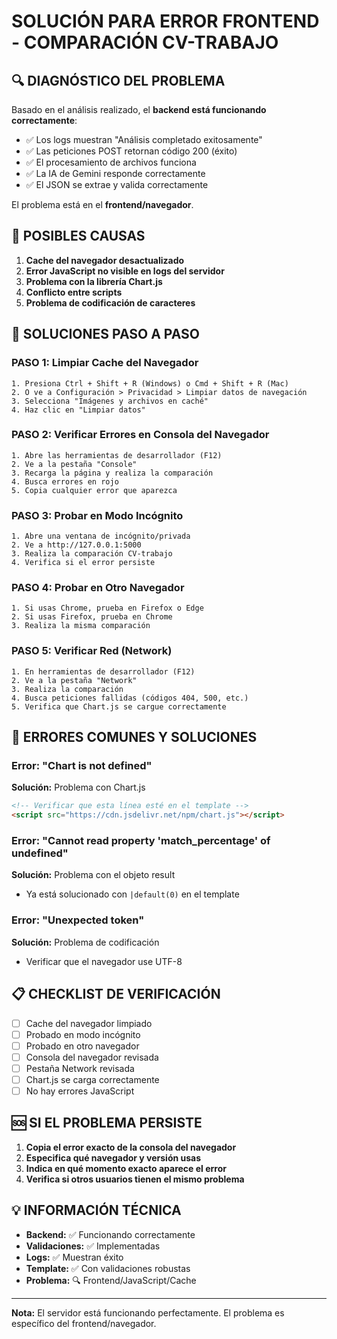 # SOLUCIÓN PARA ERROR FRONTEND - COMPARACIÓN CV-TRABAJO

## 🔍 DIAGNÓSTICO DEL PROBLEMA

Basado en el análisis realizado, el **backend está funcionando correctamente**:
- ✅ Los logs muestran "Análisis completado exitosamente"
- ✅ Las peticiones POST retornan código 200 (éxito)
- ✅ El procesamiento de archivos funciona
- ✅ La IA de Gemini responde correctamente
- ✅ El JSON se extrae y valida correctamente

El problema está en el **frontend/navegador**.

## 🚨 POSIBLES CAUSAS

1. **Cache del navegador desactualizado**
2. **Error JavaScript no visible en logs del servidor**
3. **Problema con la librería Chart.js**
4. **Conflicto entre scripts**
5. **Problema de codificación de caracteres**

## 🔧 SOLUCIONES PASO A PASO

### PASO 1: Limpiar Cache del Navegador
```
1. Presiona Ctrl + Shift + R (Windows) o Cmd + Shift + R (Mac)
2. O ve a Configuración > Privacidad > Limpiar datos de navegación
3. Selecciona "Imágenes y archivos en caché"
4. Haz clic en "Limpiar datos"
```

### PASO 2: Verificar Errores en Consola del Navegador
```
1. Abre las herramientas de desarrollador (F12)
2. Ve a la pestaña "Console"
3. Recarga la página y realiza la comparación
4. Busca errores en rojo
5. Copia cualquier error que aparezca
```

### PASO 3: Probar en Modo Incógnito
```
1. Abre una ventana de incógnito/privada
2. Ve a http://127.0.0.1:5000
3. Realiza la comparación CV-trabajo
4. Verifica si el error persiste
```

### PASO 4: Probar en Otro Navegador
```
1. Si usas Chrome, prueba en Firefox o Edge
2. Si usas Firefox, prueba en Chrome
3. Realiza la misma comparación
```

### PASO 5: Verificar Red (Network)
```
1. En herramientas de desarrollador (F12)
2. Ve a la pestaña "Network"
3. Realiza la comparación
4. Busca peticiones fallidas (códigos 404, 500, etc.)
5. Verifica que Chart.js se cargue correctamente
```

## 🎯 ERRORES COMUNES Y SOLUCIONES

### Error: "Chart is not defined"
**Solución:** Problema con Chart.js
```html
<!-- Verificar que esta línea esté en el template -->
<script src="https://cdn.jsdelivr.net/npm/chart.js"></script>
```

### Error: "Cannot read property 'match_percentage' of undefined"
**Solución:** Problema con el objeto result
- Ya está solucionado con `|default(0)` en el template

### Error: "Unexpected token"
**Solución:** Problema de codificación
- Verificar que el navegador use UTF-8

## 📋 CHECKLIST DE VERIFICACIÓN

- [ ] Cache del navegador limpiado
- [ ] Probado en modo incógnito
- [ ] Probado en otro navegador
- [ ] Consola del navegador revisada
- [ ] Pestaña Network revisada
- [ ] Chart.js se carga correctamente
- [ ] No hay errores JavaScript

## 🆘 SI EL PROBLEMA PERSISTE

1. **Copia el error exacto de la consola del navegador**
2. **Especifica qué navegador y versión usas**
3. **Indica en qué momento exacto aparece el error**
4. **Verifica si otros usuarios tienen el mismo problema**

## 💡 INFORMACIÓN TÉCNICA

- **Backend:** ✅ Funcionando correctamente
- **Validaciones:** ✅ Implementadas
- **Logs:** ✅ Muestran éxito
- **Template:** ✅ Con validaciones robustas
- **Problema:** 🔍 Frontend/JavaScript/Cache

---

**Nota:** El servidor está funcionando perfectamente. El problema es específico del frontend/navegador.